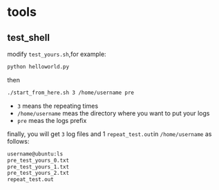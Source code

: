# tools

## test\_shell
modify `test_yours.sh`,for example:
```bash
python helloworld.py
```
then 
```bash
./start_from_here.sh 3 /home/username pre
```

* `3` means the repeating times
* `/home/username` meas the directory where you want to put your logs
* `pre` meas the logs prefix

finally, you will get `3` log files and 1 `repeat_test.out`in `/home/username` as follows:
```bash
username@ubuntu:ls
pre_test_yours_0.txt
pre_test_yours_1.txt
pre_test_yours_2.txt
repeat_test.out
```
